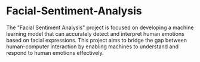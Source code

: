 # Facial-Sentiment-Analysis
The "Facial Sentiment Analysis" project is focused on developing a machine learning model that can accurately detect and interpret human emotions based on facial expressions. This project aims to bridge the gap between human-computer interaction by enabling machines to understand and respond to human emotions effectively.
